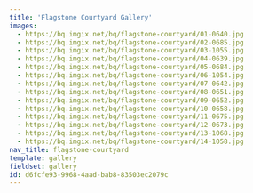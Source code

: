 ```yaml
---
title: 'Flagstone Courtyard Gallery'
images:
  - https://bq.imgix.net/bq/flagstone-courtyard/01-0640.jpg
  - https://bq.imgix.net/bq/flagstone-courtyard/02-0685.jpg
  - https://bq.imgix.net/bq/flagstone-courtyard/03-1055.jpg
  - https://bq.imgix.net/bq/flagstone-courtyard/04-0639.jpg
  - https://bq.imgix.net/bq/flagstone-courtyard/05-0684.jpg
  - https://bq.imgix.net/bq/flagstone-courtyard/06-1054.jpg
  - https://bq.imgix.net/bq/flagstone-courtyard/07-0642.jpg
  - https://bq.imgix.net/bq/flagstone-courtyard/08-0651.jpg
  - https://bq.imgix.net/bq/flagstone-courtyard/09-0652.jpg
  - https://bq.imgix.net/bq/flagstone-courtyard/10-0658.jpg
  - https://bq.imgix.net/bq/flagstone-courtyard/11-0675.jpg
  - https://bq.imgix.net/bq/flagstone-courtyard/12-0673.jpg
  - https://bq.imgix.net/bq/flagstone-courtyard/13-1068.jpg
  - https://bq.imgix.net/bq/flagstone-courtyard/14-1058.jpg
nav_title: flagstone-courtyard
template: gallery
fieldset: gallery
id: d6fcfe93-9968-4aad-bab8-83503ec2079c
---
```

